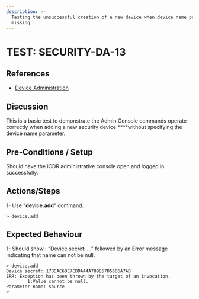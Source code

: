 ```yaml
---
description: >-
  Testing the unsuccessful creation of a new device when device name parameter
  missing
---
```


# TEST: SECURITY-DA-13

## References

* [Device Administration](../../../../../operations/host-administration/santedb-icdr-admin-console/untitled.md)

## Discussion

This is a basic test to demonstrate the Admin Console commands operate correctly when adding a new security device ****without specifying the device name parameter.

## Pre-Conditions / Setup

Should have the iCDR administrative console open and logged in successfully.

## Actions/Steps

1- Use "**device.add**" command.

```text
> device.add
```

## Expected Behaviour

1- Should show : "Device secret: ..." followed by an Error message indicating that name can not be null.

```text
> device.add
Device secret: 178DAC6DE7CDDA44A789B57D5606A7AD
ERR: Exception has been thrown by the target of an invocation.
        1:Value cannot be null.
Parameter name: source
>
```

